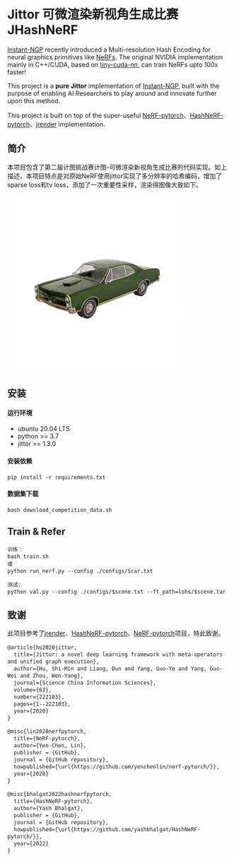 # Jittor 可微渲染新视角生成比赛 JHashNeRF

[Instant-NGP](https://github.com/NVlabs/instant-ngp) recently introduced a Multi-resolution Hash Encoding for neural graphics primitives like [NeRFs](https://www.matthewtancik.com/nerf). The original NVIDIA implementation mainly in C++/CUDA, based on [tiny-cuda-nn](https://github.com/NVlabs/tiny-cuda-nn), can train NeRFs upto 100x faster!

This project is a **pure Jittor** implementation of [Instant-NGP](https://github.com/NVlabs/instant-ngp), built with the purpose of enabling AI Researchers to play around and innovate further upon this method.

This project is built on top of the super-useful [NeRF-pytorch](https://github.com/yenchenlin/nerf-pytorch)、[HashNeRF-pytorch](https://github.com/yashbhalgat/HashNeRF-pytorch)、[jrender](https://github.com/Jittor/jrender/tree/main/jrender/renderer) implementation.

## 简介

本项目包含了第二届计图挑战赛计图-可微渲染新视角生成比赛的代码实现。如上描述，本项目特点是对原始NeRF使用jittor实现了多分辨率的哈希编码，增加了sparse loss和tv loss，添加了一次重要性采样，渲染得图像大致如下。

![Scarr_9.jpg](imgs/Scar_r_9.png)

## 安装

#### 运行环境

- ubuntu 20.04 LTS
- python >= 3.7
- jittor >= 1.3.0

#### 安装依赖

```
pip install -r requirements.txt
```

#### 数据集下载

```
bash download_competition_data.sh
```

## Train & Refer

```
训练：
bash train.sh
或
python run_nerf.py --config ./configs/Scar.txt
```

```
测试:
python val.py --config ./configs/$scene.txt --ft_path=lohs/$scene.tar
```

## 致谢

此项目参考了[jrender](https://github.com/Jittor/jrender/tree/main/jrender/renderer)、[HashNeRF-pytorch](https://github.com/yashbhalgat/HashNeRF-pytorch)、[NeRF-pytorch](https://github.com/yenchenlin/nerf-pytorch)项目，特此致谢。

```
@article{hu2020jittor,
  title={Jittor: a novel deep learning framework with meta-operators and unified graph execution},
  author={Hu, Shi-Min and Liang, Dun and Yang, Guo-Ye and Yang, Guo-Wei and Zhou, Wen-Yang},
  journal={Science China Information Sciences},
  volume={63},
  number={222103},
  pages={1--222103},
  year={2020}
}
```

```
@misc{lin2020nerfpytorch,
  title={NeRF-pytorch},
  author={Yen-Chen, Lin},
  publisher = {GitHub},
  journal = {GitHub repository},
  howpublished={\url{https://github.com/yenchenlin/nerf-pytorch/}},
  year={2020}
}
```

```
@misc{bhalgat2022hashnerfpytorch,
  title={HashNeRF-pytorch},
  author={Yash Bhalgat},
  publisher = {GitHub},
  journal = {GitHub repository},
  howpublished={\url{https://github.com/yashbhalgat/HashNeRF-pytorch/}},
  year={2022}
}
```



